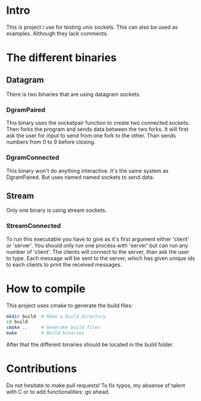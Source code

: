 
# Intro
This is project i use for testing unix sockets.
This can also be used as examples. Although they lack comments.

# The different binaries
## Datagram
There is two binaries that are using datagram sockets.

### DgramPaired
This binary uses the socketpair function to create two connected sockets.
Then forks the program and sends data between the two forks.
It will first ask the user for input to send from one fork to the other.
Than sends numbers from 0 to 9 before closing.

### DgramConnected
This binary won't do anything interactive. It's the same system as DgramPaired. But
uses named named sockets to send data.

## Stream
Only one binary is using stream sockets.

### StreamConnected
To run this executable you have to give as it's first argument either 'client' or 'server'.
You should only run one process with 'server' but can run any number of 'client'.
The clients will connect to the server, than ask the user to type. Each message will be
sent to the server, which has given unique ids to each clients to print the received messages.

# How to compile
This project uses cmake to generate the build files:
```sh
mkdir build  # Make a build directory
cd build
cmake ..     # Generake build files
make         # Build binaries
```
After that the different binaries should be located in the build folder.

# Contributions
Do not hesitate to make pull requests! To fix typos,
my absense of talent with C or to add functionalities: go ahead.
